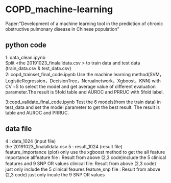 # COPD_machine-learning
Paper:"Development of a machine learning tool in the prediction of chronic obstructive pulmonary disease in Chinese population"
###
## python code 
1: data_clean.ipynb  
    Split <the 20191023_finalalldata.csv > to train data and test data  (train_data.csv & test_data.csv)   
2: copd_trainset_final_code.ipynb 
     Use the machine learning method(SVM，LogisticRegression，DecisionTree，Nerualnetwork，Xgboost，KNN) with CV =5 to select the model and get average value of different evaluation parameter.The result is 5fold table and AUROC and PRRUC with 5fold label. 

3:copd_validate_final_code.ipynb 
     Test the 6 models(from the train data) in test_data and set the model parameter to get the best result. The result is table and AUROC and PRRUC. 
## data file  
4 : data_1024  (input file)   
the 20191023_finalalldata.csv
5 : result_1024 (result file)  
    feature_importance (plot)
   only use the xgboost method to get the all feature importance 
   allfeature file : Result from above (2,3 code)include the 5 clinical features and 9 SNP OR values 
   clinical file: Result from above (2,3 code） just only include the 5 clinical feaures
   feature_snp file : Result from above (2,3 code) just only incule the 9 SNP OR values 
